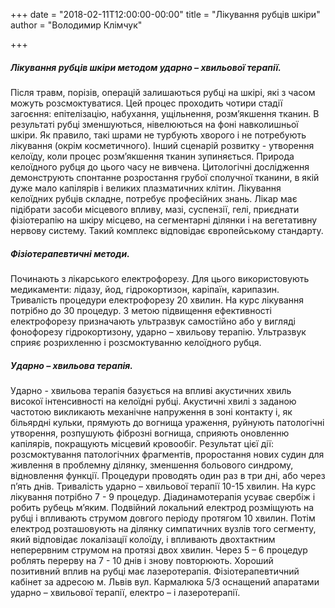 +++
date = "2018-02-11T12:00:00-00:00"
title = "Лікування рубців шкіри"
author = "Володимир Клімчук"

+++

##### Лікування рубців шкіри методом ударно – хвильової терапії.

Після травм, порізів, операцій залишаються рубці на шкірі, які з часом можуть розсмоктуватися. Цей процес проходить чотири стадії загоєння: епітелізацію, набухання, ущільнення, розм’якшення тканин. В результаті рубці зменшуються, нівелюються на фоні навколишньої шкіри. Як правило, такі шрами не турбують хворого і не потребують лікування (окрім косметичного). Інший сценарій розвитку - утворення келоїду, коли процес розм’якшення тканин зупиняється.
Природа келоїдного рубця до цього часу не вивчена. Цитологічні дослідження демонструють спонтанне розростання грубої сполучної тканини, в якій дуже мало капілярів і великих плазматичних клітин. Лікування келоїдних рубців складне, потребує професійних знань. Лікар має підібрати засоби місцевого впливу, мазі, суспензії, гелі, приєднати фізіотерапію на шкіру місцево, на сегментарні ділянки і на вегетативну нервову систему. Такий комплекс відповідає європейському стандарту. 

##### Фізіотерапевтичні методи.
 
Починають з лікарського електрофорезу. Для цього використовують медикаменти: лідазу, йод, гідрокортизон, каріпаїн, карипазин. Тривалість процедури електрофорезу 20 хвилин. На курс лікування потрібно до 30 процедур. З метою підвищення ефективності електрофорезу призначають ультразвук самостійно або у вигляді фонофорезу гідрокортизону, ударно – хвильову терапію. Ультразвук сприяє розрихленню і розсмоктуванню келоїдного рубця.

##### Ударно – хвильова терапія.
 
Ударно - хвильова терапія базується на впливі акустичних хвиль високої інтенсивності на келоїдні рубці. Акустичні хвилі з заданою частотою викликають механічне напруження в зоні контакту і, як більярдні кульки, прямують до вогнища ураження, руйнують патологічні утворення, розпушують фіброзні вогнища, сприяють оновленню капілярів, покращують місцевий кровообіг. Результат цієї дії: розсмоктування патологічних фрагментів, проростання нових судин для живлення в проблемну ділянку, зменшення больового синдрому, відновлення функції. Процедури проводять один раз в три дні, або через п’ять днів. Тривалість ударно – хвильової терапії 10-15 хвилин. На курс лікування потрібно 7 - 9 процедур. Діадинамотерапія усуває свербіж і робить рубець м’яким. Подвійний локальний електрод розміщують на рубці і впливають струмом довгого періоду протягом 10 хвилин. Потім електрод розташовують на ділянку симпатичних вузлів того сегменту, який відповідає локалізації колоїду, і впливають двохтактним неперервним струмом на протязі двох хвилин. Через 5 – 6 процедур роблять перерву на 7 - 10 днів і знову повторюють. Хороший позитивний вплив на рубці має  лазеротерапія. Фізіотерапевтичний кабінет за адресою м. Львів вул. Кармалюка 5/3 оснащений апаратами ударно – хвильової терапії, електро – і лазеротерапії.




